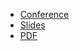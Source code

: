 * [Conference](https://fosdem.org/2023/schedule/event/keynotes_welcome/)
* [Slides](https://docs.google.com/presentation/d/1tSLqSRZqlU22rdSXWTYh5pdSbr8u6tqzqzI97EEr4IY/)
* [PDF](2022-02-05--FOSDEM_Opening_Talk.pdf)
